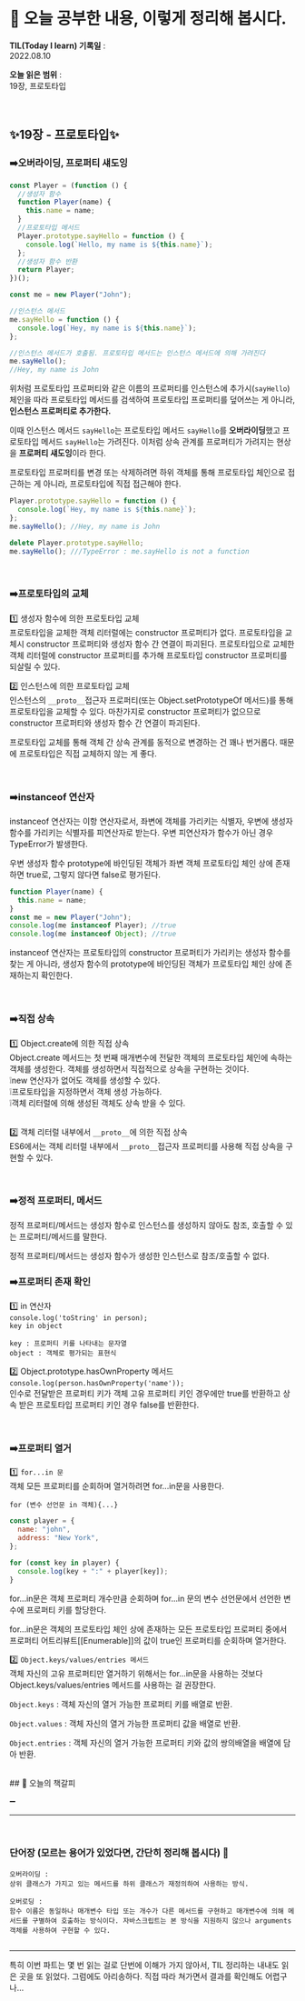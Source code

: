 # 📕 오늘 공부한 내용, 이렇게 정리해 봅시다.

**TIL(Today I learn) 기록일** : <br>
2022.08.10

**오늘 읽은 범위** : <br>
19장, 프로토타입

<br>

## ✨**19장 - 프로토타입**✨

### ➡️오버라이딩, 프로퍼티 섀도잉

```js
const Player = (function () {
  //생성자 함수
  function Player(name) {
    this.name = name;
  }
  //프로토타입 메서드
  Player.prototype.sayHello = function () {
    console.log(`Hello, my name is ${this.name}`);
  };
  //생성자 함수 반환
  return Player;
})();

const me = new Player("John");

//인스턴스 메서드
me.sayHello = function () {
  console.log(`Hey, my name is ${this.name}`);
};

//인스턴스 메서드가 호출됨. 프로토타입 메서드는 인스턴스 메서드에 의해 가려진다
me.sayHello();
//Hey, my name is John
```

위처럼 프로토타입 프로퍼티와 같은 이름의 프로퍼티를 인스턴스에 추가시(`sayHello`) 체인을 따라 프로토타입 메서드를 검색하여 프로토타입 프로퍼티를 덮어쓰는 게 아니라, **인스턴스 프로퍼티로 추가한다.**

이때 인스턴스 메서드 `sayHello`는 프로토타입 메서드 `sayHello`를 **오버라이딩**했고 프로토타입 메서드 `sayHello`는 가려진다. 이처럼 상속 관계를 프로퍼티가 가려지는 현상을 **프로퍼티 섀도잉**이라 한다.

프로토타입 프로퍼티를 변경 또는 삭제하려면 하위 객체를 통해 프로토타입 체인으로 접근하는 게 아니라, 프로토타입에 직접 접근해야 한다.

```js
Player.prototype.sayHello = function () {
  console.log(`Hey, my name is ${this.name}`);
};
me.sayHello(); //Hey, my name is John

delete Player.prototype.sayHello;
me.sayHello(); ///TypeError : me.sayHello is not a function
```

<br>

### ➡️프로토타입의 교체

1️⃣ 생성자 함수에 의한 프로토타입 교체 <br>
프로토타입을 교체한 객체 리터럴에는 constructor 프로퍼티가 없다. 프로토타입을 교체시 constructor 프로퍼티와 생성자 함수 간 연결이 파괴된다. 프로토타입으로 교체한 객체 리터럴에 constructor 프로퍼티를 추가해 프로토타입 constructor 프로퍼티를 되살릴 수 있다.

2️⃣ 인스턴스에 의한 프로토타입 교체 <br>
인스턴스의 `__proto__`접근자 프로퍼티(또는 Object.setPrototypeOf 메서드)를 통해 프로토타입을 교체할 수 있다.
마찬가지로 constructor 프로퍼티가 없으므로 constructor 프로퍼티와 생성자 함수 간 연결이 파괴된다.

프로토타입 교체를 통해 객체 간 상속 관계를 동적으로 변경하는 건 꽤나 번거롭다. 때문에 프로토타입은 직접 교체하지 않는 게 좋다.

<br>

### ➡️instanceof 연산자

instanceof 연산자는 이항 연산자로서, 좌변에 객체를 가리키는 식별자, 우변에 생성자 함수를 가리키는 식별자를 피연산자로 받는다. 우변 피연산자가 함수가 아닌 경우 TypeError가 발생한다.

우변 생성자 함수 prototype에 바인딩된 객체가 좌변 객체 프로토타입 체인 상에 존재하면 true로, 그렇지 않다면 false로 평가된다.

```js
function Player(name) {
  this.name = name;
}
const me = new Player("John");
console.log(me instanceof Player); //true
console.log(me instanceof Object); //true
```

instanceof 연산자는 프로토타입의 constructor 프로퍼티가 가리키는 생성자 함수를 찾는 게 아니라, 생성자 함수의 prototype에 바인딩된 객체가 프로토타입 체인 상에 존재하는지 확인한다.

<br>

### ➡️직접 상속

1️⃣ Object.create에 의한 직접 상속<br>
Object.create 메서드는 첫 번째 매개변수에 전달한 객체의 프로토타입 체인에 속하는 객체를 생성한다. 객체를 생성하면서 직접적으로 상속을 구현하는 것이다. <br>
❕new 연산자가 없어도 객체를 생성할 수 있다. <br>
❕프로토타입을 지정하면서 객체 생성 가능하다. <br>
❕객체 리터럴에 의해 생성된 객체도 상속 받을 수 있다. <br>
<br>

2️⃣ 객체 리터럴 내부에서 `__proto__`에 의한 직접 상속 <br>
ES6에서는 객체 리터럴 내부에서 `__proto__`접근자 프로퍼티를 사용해 직접 상속을 구현할 수 있다.

<br>

### ➡️정적 프로퍼티, 메서드

정적 프로퍼티/메서드는 생성자 함수로 인스턴스를 생성하지 않아도 참조, 호출할 수 있는 프로퍼티/메서드를 말한다.

정적 프로퍼티/메서드는 생성자 함수가 생성한 인스턴스로 참조/호출할 수 없다.

### ➡️프로퍼티 존재 확인

1️⃣ in 연산자<br>
`console.log('toString' in person);`<br>
`key in object`

```
key : 프로퍼티 키를 나타내는 문자열
object : 객체로 평가되는 표현식
```

2️⃣ Object.prototype.hasOwnProperty 메서드 <br>
`console.log(person.hasOwnProperty('name'));`<br>
인수로 전달받은 프로퍼티 키가 객체 고유 프로퍼티 키인 경우에만 true를 반환하고 상속 받은 프로토타입 프로퍼티 키인 경우 false를 반환한다.

<br>

### ➡️프로퍼티 열거

1️⃣ `for...in 문` <br>
객체 모든 프로퍼티를 순회하며 열거하려면 for...in문을 사용한다.

```
for (변수 선언문 in 객체){...}
```

```js
const player = {
  name: "john",
  address: "New York",
};

for (const key in player) {
  console.log(key + ":" + player[key]);
}
```

for...in문은 객체 프로퍼티 개수만큼 순회하며 for...in 문의 변수 선언문에서 선언한 변수에 프로퍼티 키를 할당한다.

for...in문은 객체의 프로토타입 체인 상에 존재하는 모든 프로토타입 프로퍼티 중에서 프로퍼티 어트리뷰트[[Enumerable]]의 값이 true인 프로퍼티를 순회하며 열거한다.
<br>

2️⃣ `Object.keys/values/entries 메서드`<br>
객체 자신의 고유 프로퍼티만 열거하기 위해서는 for...in문을 사용하는 것보다 Object.keys/values/entries 메서드를 사용하는 걸 권장한다.

`Object.keys` : 객체 자신의 열거 가능한 프로퍼티 키를 배열로 반환.
<br>

`Object.values` : 객체 자신의 열거 가능한 프로퍼티 값을 배열로 반환.
<br>

`Object.entries` : 객체 자신의 열거 가능한 프로퍼티 키와 값의 쌍의배열을 배열에 담아 반환.

<br>
## 📝 오늘의 책갈피

➖

---

<br>

### 단어장 (모르는 용어가 있었다면, 간단히 정리해 봅시다) 🔖

```
오버라이딩 :
상위 클래스가 가지고 있는 메서드를 하위 클래스가 재정의하여 사용하는 방식.

오버로딩 :
함수 이름은 동일하나 매개변수 타입 또는 개수가 다른 메서드를 구현하고 매개변수에 의해 메서드를 구별하여 호출하는 방식이다. 자바스크립트는 본 방식을 지원하지 않으나 arguments 객체를 사용하여 구현할 수 있다.


```

---

특히 이번 파트는 몇 번 읽는 걸로 단번에 이해가 가지 않아서, TIL 정리하는 내내도 읽은 곳을 또 읽었다. 그럼에도 아리송하다. 직접 따라 쳐가면서 결과를 확인해도 어렵구나...
